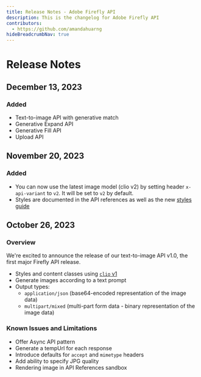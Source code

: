 ```yaml
---
title: Release Notes - Adobe Firefly API
description: This is the changelog for Adobe Firefly API
contributors:
  - https://github.com/amandahuarng
hideBreadcrumbNav: true
---
```

<!-- TODO: Update with latest prod details, elaborate on API descriptions -->
# Release Notes

## December 13, 2023

### Added

* Text-to-image API with generative match
* Generative Expand API
* Generative Fill API
* Upload API

## November 20, 2023

### Added

* You can now use the latest image model (clio v2) by setting header `x-api-variant` to `v2`. It will be set to `v2` by default.
* Styles are documented in the API references as well as the new [styles guide](../concepts/styles/index.md)
  
## October 26, 2023

### Overview

We're excited to announce the release of our text-to-image API v1.0, the first major Firefly API release.

* Styles and content classes using [`clio` v1](https://clio-assets.adobe.com/firefly/image-controls/v1/content.json)
* Generate images according to a text prompt
* Output types:
  * `application/json` (base64-encoded representation of the image data)
  * `multipart/mixed` (multi-part form data - binary representation of the image data)

### Known Issues and Limitations

* Offer Async API pattern
* Generate a tempUrl for each response
* Introduce defaults for `accept` and `mimetype` headers
* Add ability to specify JPG quality
* Rendering image in API References sandbox
